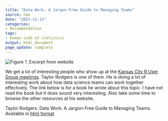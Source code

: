 ```yaml
---
title: "Data Work. A Jargon-Free Guide to Managing Teams"
source: new
date: "2021-11-13"
categories:
- Recommendation
tags:
- Human side of statistics
output: html_document
page_update: complete
---
```


![Figure 1. Excerpt from website](http://www.pmean.com/new-images/21/data-work-01.png)

<div class="notes">

We get a lot of interesting people who show up at the [Kansas City R User Group meetings][kcr1]. Taylor Rodgers is one of them. He is doing a lot of interesting work about how data science teams can work together effectively. The link below is for a book he wrote about this topic. I have not read the book but it does sound very interesting. Also take some time to browse the other resources at his website.

Taylor Rodgers. Data Work: A Jargon-Free Guide to Managing Teams. Available in [html format][rod1]

[kcr1]: https://www.meetup.com/Kansas-City-R-Users-Group/

[rod1]: https://www.taylorrodgers.com/store/p4/how-to-manage-successful-data-team.html

</div>
